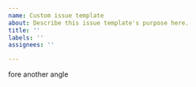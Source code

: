 ```yaml
---
name: Custom issue template
about: Describe this issue template's purpose here.
title: ''
labels: ''
assignees: ''

---
```


fore another angle
